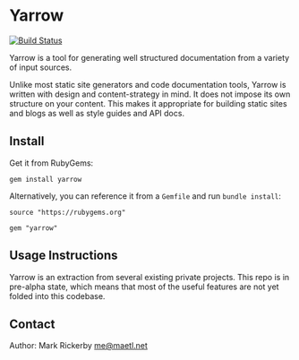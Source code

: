 Yarrow
======

[![Build Status](https://travis-ci.org/maetl/yarrow.svg?branch=master)](https://travis-ci.org/maetl/yarrow)

Yarrow is a tool for generating well structured documentation from a variety of input sources.

Unlike most static site generators and code documentation tools, Yarrow is written with design and content-strategy in mind. It does not impose its own structure on your content. This makes it appropriate for building static sites and blogs as well as style guides and API docs.

Install
-------

Get it from RubyGems:

```
gem install yarrow
```

Alternatively, you can reference it from a `Gemfile` and run `bundle install`:

```
source "https://rubygems.org"

gem "yarrow"
```

Usage Instructions
------------------

Yarrow is an extraction from several existing private projects. This repo is in pre-alpha state, which means that most of the useful features are not yet folded into this codebase. 

Contact
-------

Author: Mark Rickerby <me@maetl.net>
